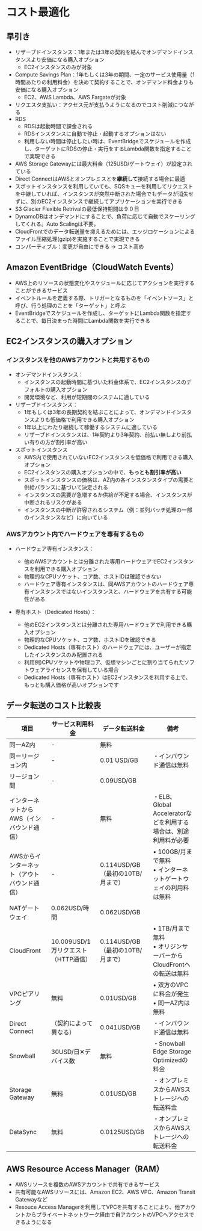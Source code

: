 # コスト最適化
## 早引き
- リザーブドインスタンス：1年または3年の契約を結んでオンデマンドインスタンスより安価になる購入オプション
  - EC2インスタンスのみが対象
- Compute Savings Plan：1年もしくは3年の期間、一定のサービス使用量（1時間あたりの利用料金）を決めて契約することで、オンデマンド料金よりも安価になる購入オプション
  - EC2、AWS Lambda、AWS Fargateが対象
- リクエスタ支払い：アクセス元が支払うようになるのでコスト削減につながる
- RDS
  - RDSは起動時間で課金される
  - RDSインスタンスに自動で停止・起動するオプションはない
  - 利用しない時間は停止したい時は、EventBridgeでスケジュールを作成し、ターゲットにRDSの停止・実行をするLambda関数を指定することで実現できる
- AWS Storage Gatewayには最大料金（125USD/ゲートウェイ）が設定されている
- Direct ConnectはAWSとオンプレミスとを**継続して**接続する場合に最適
- スポットインスタンスを利用していても、SQSキューを利用してリクエストを中継していれば、インスタンスが突然中断された場合でもデータが消失せずに、別のEC2インスタンスで継続してアプリケーションを実行できる
- S3 Glacier Flexible Retrivalの最低保持期間は９０日
- DynamoDBはオンデマンドにすることで、負荷に応じて自動でスケーリングしてくれる。Auto Scalingは不要。
- CloudFrontでのデータ転送量を抑えるためには、エッジロケーションによるファイル圧縮処理(gzip)を実施することで実現できる
- コンパーティブル：変更が自由にできる -> コスト高め


## Amazon EventBridge（CloudWatch Events）
- AWS上のリソースの状態変化やスケジュールに応じてアクションを実行することができるサービス
- イベントルールを定義する際、トリガーとなるものを「イベントソース」と呼び、行う処理のことを「ターゲット」と呼ぶ
- EventBridgeでスケジュールを作成し、ターゲットにLambda関数を指定することで、毎日決まった時間にLambda関数を実行できる


## EC2インスタンスの購入オプション
### インスタンスを他のAWSアカウントと共用するもの
- オンデマンドインスタンス：
  - インスタンスの起動時間に基づいた料金体系で、EC2インスタンスのデフォルトの購入オプション
  - 開発環境など、利用が短期間のシステムに適している
- リザーブドインスタンス：
  - 1年もしくは3年の長期契約を結ぶことによって、オンデマンドインスタンスよりも低価格で利用できる購入オプション
  - 1年以上にわたり継続して稼働するシステムに適している
  - リザーブドインスタンスは、1年契約より3年契約、前払い無しより前払い有りの方が割引率が高い
- スポットインスタンス
  - AWS内で使用されていないEC2インスタンスを低価格で利用できる購入オプション
  - EC2インスタンスの購入オプションの中で、**もっとも割引率が高い**
  - スポットインスタンスの価格は、AZ内の各インスタンスタイプの需要と供給バランスに基づいて決定される
  - インスタンスの需要が急増するか供給が不足する場合、インスタンスが中断されるリスクがある
  - インスタンスの中断が許容されるシステム（例：並列バッチ処理の一部のインスタンスなど）に向いている

### AWSアカウント内でハードウェアを専有するもの
- ハードウェア専有インスタンス：
  - 他のAWSアカウントとは分離された専用ハードウェアでEC2インスタンスを利用できる購入オプション
  - 物理的なCPUソケット、コア数、ホストIDは確認できない
  - ハードウェア専有インスタンスは、同AWSアカウントのハードウェア専有インスタンスではないインスタンスと、ハードウェアを共有する可能性がある

- 専有ホスト（Dedicated Hosts）：
  - 他のEC2インスタンスとは分離された専用ハードウェアで利用できる購入オプション
  - 物理的なCPUソケット、コア数、ホストIDを確認できる
  - Dedicated Hosts（専有ホスト）のハードウェアには、ユーザーが指定したインスタンスのみ配置される
  - 利用例)CPUソケットや物理コア、仮想マシンごとに割り当てられたソフトウェアライセンスを保有している場合
  - Dedicated Hosts（専有ホスト）はEC2インスタンスを利用する上で、もっとも購入価格が高いオプションです
 
## データ転送のコスト比較表
| 項目 | サービス利用料金 | データ転送料金 | 備考 |
| --- | --- | --- | --- |
| 同一AZ内 | -  | 無料 |  |
| 同ーリージョン内 | - | 0.01 USD/GB | ・インバウンド通信は無料 |
| リージョン間 | - | 0.09USD/GB |  |
| インターネットからAWS（インバウンド通信） | - | 無料 | ・ELB、Global Acceleratorなどを利用する場合は、別途利用料が必要 |
| AWSからインターネット（アウトバウンド通信） | - | 0.114USD/GB（最初の10TB/月まで） | • 100GB/月まで無料<br>• インターネットゲートウェイの利用料は無料 |
| NATゲートウェイ | 0.062USD/時間 | 0.062USD/GB |  |
| CloudFront | 10.009USD/1万リクエスト（HTTP通信） | 0.114USD/GB（最初の10TB/月まで） | • 1TB/月まで無料<br>• オリジンサーバーからCloudFrontへの転送は無料 |
| VPCピアリング | 無料 | 0.01USD/GB | • 双方のVPCに料金が発生<br>• 同一AZ内は無料 |
| Direct Connect | （契約によって異なる） | 0.041USD/GB | ・インバウンド通信は無料 |
| Snowball | 30USD/日✕デバイス数 | 無料 | ・Snowball Edge Storage Optimizedの料金 |
| Storage Gateway | 無料 | 0.01USD/GB | ・オンプレミスからAWSストレージへの転送料金 |
| DataSync | 無料 | 0.0125USD/GB | ・オンプレミスからAWSストレージへの転送料金 |

## AWS Resource Access Manager（RAM）
- AWSリソースを複数のAWSアカウントで共有できるサービス
- 共有可能なAWSリソースには、Amazon EC2、AWS VPC、Amazon Transit Gatewayなど
- Resouce Access Managerを利用してVPCを共有することにより、他アカウントからプライベートネットワーク経由で自アカウントのVPCへアクセスできるようになる
